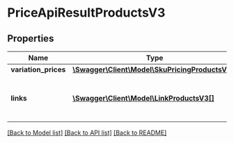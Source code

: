 # PriceApiResultProductsV3

## Properties
Name | Type | Description | Notes
------------ | ------------- | ------------- | -------------
**variation_prices** | [**\Swagger\Client\Model\SkuPricingProductsV3[]**](SkuPricingProductsV3.md) |  | [optional] 
**links** | [**\Swagger\Client\Model\LinkProductsV3[]**](LinkProductsV3.md) | a list of links that can be used for pagination. | [optional] 

[[Back to Model list]](../../README.md#documentation-for-models) [[Back to API list]](../../README.md#documentation-for-api-endpoints) [[Back to README]](../../README.md)


